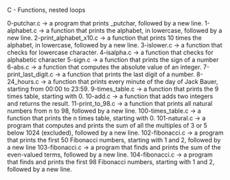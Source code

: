 C - Functions, nested loops

0-putchar.c -> a program that prints _putchar, followed by a new line.
1-alphabet.c -> a function that prints the alphabet, in lowercase, followed by a new line.
2-print_alphabet_x10.c ->  a function that prints 10 times the alphabet, in lowercase, followed by a new line.
3-islower.c -> a function that checks for lowercase character.
4-isalpha.c -> a function that checks for alphabetic character
5-sign.c -> a function that prints the sign of a number
6-abs.c -> a function that computes the absolute value of an integer.
7-print_last_digit.c -> a function that prints the last digit of a number.
8-24_hours.c -> a function that prints every minute of the day of Jack Bauer, starting from 00:00 to 23:59.
9-times_table.c -> a function that prints the 9 times table, starting with 0.
10-add.c ->  a function that adds two integers and returns the result.
11-print_to_98.c -> a function that prints all natural numbers from n to 98, followed by a new line.
100-times_table.c -> a function that prints the n times table, starting with 0.
101-natural.c -> a program that computes and prints the sum of all the multiples of 3 or 5 below 1024 (excluded), followed by a new line.
102-fibonacci.c -> a program that prints the first 50 Fibonacci numbers, starting with 1 and 2, followed by a new line
103-fibonacci.c -> a program that finds and prints the sum of the even-valued terms, followed by a new line.
104-fibonacci.c ->  a program that finds and prints the first 98 Fibonacci numbers, starting with 1 and 2, followed by a new line.
 
